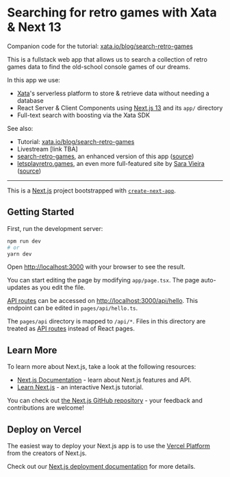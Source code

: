 # Searching for retro games with Xata & Next 13

Companion code for the tutorial: [xata.io/blog/search-retro-games](https://xata.io/blog/search-retro-games)

This is a fullstack web app that allows us to search a collection of retro games data to find the old-school console games of our dreams.

In this app we use:
- [Xata](https://xata.io)'s serverless platform to store & retrieve data without needing a database
- React Server & Client Components using [Next.js 13](https://nextjs.org/blog/next-13) and its `app/` directory
- Full-text search with boosting via the Xata SDK

See also:
- Tutorial: [xata.io/blog/search-retro-games](https://xata.io/blog/search-retro-games)
- Livestream [link TBA]
- [search-retro-games](https://search-retro-games.vercel.app), an enhanced version of this app ([source](https://github.com/vakila/search-retro-games))
- [letsplayretro.games](https://letsplayretro.games), an even more full-featured site by [Sara Vieira](https://github.com/saravieira) ([source](https://github.com/saravieira/lets-play-retro-games))

---

This is a [Next.js](https://nextjs.org/) project bootstrapped with [`create-next-app`](https://github.com/vercel/next.js/tree/canary/packages/create-next-app).

## Getting Started

First, run the development server:

```bash
npm run dev
# or
yarn dev
```

Open [http://localhost:3000](http://localhost:3000) with your browser to see the result.

You can start editing the page by modifying `app/page.tsx`. The page auto-updates as you edit the file.

[API routes](https://nextjs.org/docs/api-routes/introduction) can be accessed on [http://localhost:3000/api/hello](http://localhost:3000/api/hello). This endpoint can be edited in `pages/api/hello.ts`.

The `pages/api` directory is mapped to `/api/*`. Files in this directory are treated as [API routes](https://nextjs.org/docs/api-routes/introduction) instead of React pages.

## Learn More

To learn more about Next.js, take a look at the following resources:

- [Next.js Documentation](https://nextjs.org/docs) - learn about Next.js features and API.
- [Learn Next.js](https://nextjs.org/learn) - an interactive Next.js tutorial.

You can check out [the Next.js GitHub repository](https://github.com/vercel/next.js/) - your feedback and contributions are welcome!

## Deploy on Vercel

The easiest way to deploy your Next.js app is to use the [Vercel Platform](https://vercel.com/new?utm_medium=default-template&filter=next.js&utm_source=create-next-app&utm_campaign=create-next-app-readme) from the creators of Next.js.

Check out our [Next.js deployment documentation](https://nextjs.org/docs/deployment) for more details.
